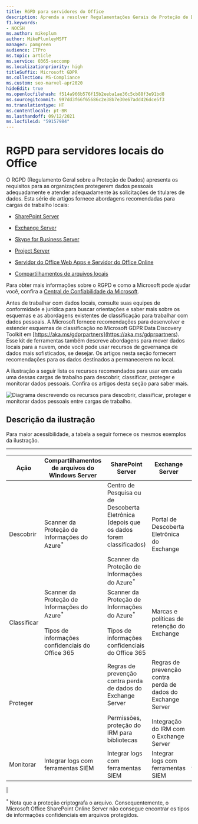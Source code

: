 ```yaml
---
title: RGPD para servidores do Office
description: Aprenda a resolver Regulamentações Gerais de Proteção de Dados (RGPD) para o SharePoint Server local.
f1.keywords:
- NOCSH
ms.author: mikeplum
author: MikePlumleyMSFT
manager: pamgreen
audience: ITPro
ms.topic: article
ms.service: O365-seccomp
ms.localizationpriority: high
titleSuffix: Microsoft GDPR
ms.collection: MS-Compliance
ms.custom: seo-marvel-apr2020
hideEdit: true
ms.openlocfilehash: f514a966b576f15b2eeba1ae36c5cb88f3e91bd8
ms.sourcegitcommit: 997dd3f66f65686c2e38b7e30e67add426dce5f3
ms.translationtype: HT
ms.contentlocale: pt-BR
ms.lasthandoff: 09/12/2021
ms.locfileid: "59157984"
---
```

# <a name="gdpr-for-office-on-premises-servers"></a>RGPD para servidores locais do Office

O RGPD (Regulamento Geral sobre a Proteção de Dados) apresenta os requisitos para as organizações protegerem dados pessoais adequadamente e atender adequadamente às solicitações de titulares de dados. Esta série de artigos fornece abordagens recomendadas para cargas de trabalho locais:

- [SharePoint Server](gdpr-for-sharepoint-server.md)

- [Exchange Server](gdpr-for-exchange-server.md)

- [Skype for Business Server](gdpr-for-skype-for-business-server.md)

- [Project Server](gdpr-for-project-server.md)

- [Servidor do Office Web Apps e Servidor do Office Online](gdpr-for-office-online-server.md)

- [Compartilhamentos de arquivos locais](gdpr-for-on-premises-file-shares.md)

Para obter mais informações sobre o RGPD e como a Microsoft pode ajudar você, confira a [Central de Confiabilidade da Microsoft](https://www.microsoft.com/trust-center/privacy/gdpr-overview
).

Antes de trabalhar com dados locais, consulte suas equipes de conformidade e jurídica para buscar orientações e saber mais sobre os esquemas e as abordagens existentes de classificação para trabalhar com dados pessoais. A Microsoft fornece recomendações para desenvolver e estender esquemas de classificação no Microsoft GDPR Data Discovery Toolkit em [https://aka.ms/gdprpartners](<https://aka.ms/gdprpartners>). Esse kit de ferramentas também descreve abordagens para mover dados locais para a nuvem, onde você pode usar recursos de governança de dados mais sofisticados, se desejar. Os artigos nesta seção fornecem recomendações para os dados destinados a permanecerem no local.

A ilustração a seguir lista os recursos recomendados para usar em cada uma dessas cargas de trabalho para descobrir, classificar, proteger e monitorar dados pessoais. Confira os artigos desta seção para saber mais.

![Diagrama descrevendo os recursos para descobrir, classificar, proteger e monitorar dados pessoais entre cargas de trabalho.](../media/gdpr-for-office-servers-image1.png)

## <a name="illustration-description"></a>Descrição da ilustração

Para maior acessibilidade, a tabela a seguir fornece os mesmos exemplos da ilustração.

****

|Ação|Compartilhamentos de arquivos do Windows Server|SharePoint Server|Exchange Server|Skype for Business|Project Server|
|---|---|---|---|---|---|
|Descobrir|Scanner da Proteção de Informações do Azure<sup>\*</sup>|Centro de Pesquisa ou de Descoberta Eletrônica (depois que os dados forem classificados) <br/><br/> Scanner da Proteção de Informações do Azure<sup>\*</sup>|Portal de Descoberta Eletrônica do Exchange|Portal de Descoberta Eletrônica do Exchange|Scripts SQL para descobrir e exportar|
|Classificar|Scanner da Proteção de Informações do Azure<sup>\*</sup> <br/><br/> Tipos de informações confidenciais do Office 365|Scanner da Proteção de Informações do Azure<sup>\*</sup> <br/><br/> Tipos de informações confidenciais do Office 365|Marcas e políticas de retenção do Exchange|Marcas e políticas de retenção do Exchange||
|Proteger||Regras de prevenção contra perda de dados do Exchange Server <br/><br/> Permissões, proteção do IRM para bibliotecas|Regras de prevenção contra perda de dados do Exchange Server <br/><br/> Integração do IRM com o Exchange Server|||
|Monitorar|Integrar logs com ferramentas SIEM|Integrar logs com ferramentas SIEM|Integrar logs com ferramentas SIEM|Integrar logs com ferramentas SIEM|Integrar logs com ferramentas SIEM|
|

<sup>\*</sup> Nota que a proteção criptografa o arquivo. Consequentemente, o Microsoft Office SharePoint Online Server não consegue encontrar os tipos de informações confidenciais em arquivos protegidos.
